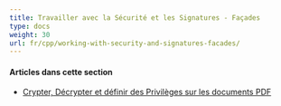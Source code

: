 ```yaml
---
title: Travailler avec la Sécurité et les Signatures - Façades
type: docs
weight: 30
url: fr/cpp/working-with-security-and-signatures-facades/
---
```

#### **Articles dans cette section**

- [Crypter, Décrypter et définir des Privilèges sur les documents PDF](/pdf/cpp/encrypt-decrypt-and-set-privileges-on-pdf-documents/)